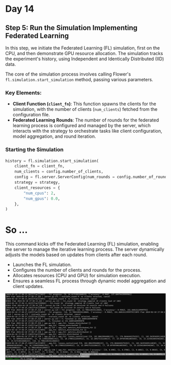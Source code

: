 # Day 14 

## Step 5: Run the Simulation Implementing Federated Learning

In this step, we initiate the Federated Learning (FL) simulation, first on the CPU, and then demonstrate GPU resource allocation. The simulation tracks the experiment's history, using Independent and Identically Distributed (IID) data. 

The core of the simulation process involves calling Flower's `fl.simulation.start_simulation` method, passing various parameters.

### Key Elements:
- **Client Function (`client_fn`)**: This function spawns the clients for the simulation, with the number of clients (`num_clients`) fetched from the configuration file.
- **Federated Learning Rounds**: The number of rounds for the federated learning process is configured and managed by the server, which interacts with the strategy to orchestrate tasks like client configuration, model aggregation, and round iteration.

### Starting the Simulation

```python
history = fl.simulation.start_simulation(
    client_fn = client_fn,
    num_clients = config.number_of_clients,
    config = fl.server.ServerConfig(num_rounds = config.number_of_rounds),
    strategy = strategy,
    client_resources = {
        "num_cpus": 2,
        "num_gpus": 0.0,
    },
)
```

# So ...
This command kicks off the Federated Learning (FL) simulation, enabling the server to manage the iterative learning process. The server dynamically adjusts the models based on updates from clients after each round.

- Launches the FL simulation.
- Configures the number of clients and rounds for the process.
- Allocates resources (CPU and GPU) for simulation execution.
- Ensures a seamless FL process through dynamic model aggregation and client updates.

![output](output.png)